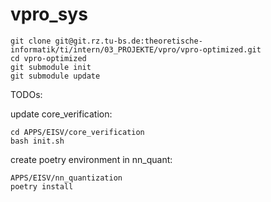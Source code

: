 # vpro_sys

```
git clone git@git.rz.tu-bs.de:theoretische-informatik/ti/intern/03_PROJEKTE/vpro/vpro-optimized.git
cd vpro-optimized
git submodule init
git submodule update
```

TODOs:

update core_verification:
```
cd APPS/EISV/core_verification
bash init.sh
```

create poetry environment in nn_quant:
```
APPS/EISV/nn_quantization
poetry install
```

